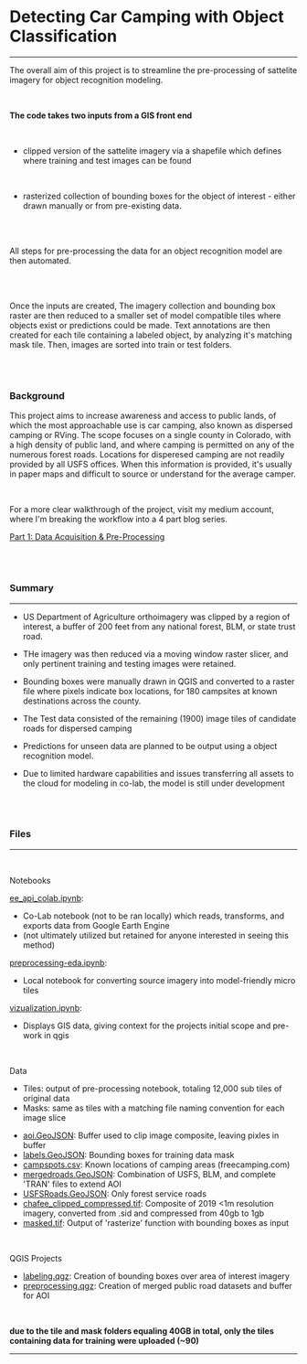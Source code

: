 # Detecting Car Camping with Object Classification

---



The overall aim of this project is to streamline the pre-processing of sattelite imagery for object recognition modeling. 

<br> 

**The code takes two inputs from a GIS front end**

<br> 

- clipped version of the sattelite imagery via a shapefile which defines where training and test images can be found

<br> 

 - rasterized collection of bounding boxes for the object of interest - either drawn manually or from pre-existing data. 

<br> <br> 


All steps for pre-processing the data for an object recognition model are then automated.

<br><br>

Once the inputs are created, The imagery collection and bounding box raster are then reduced to a smaller set of model compatible tiles where objects exist or predictions could be made. Text annotations are then created for each tile containing a labeled object, by analyzing it's matching mask tile. Then, images are sorted into train or test folders. 


<br><br>

### Background

This project aims to increase awareness and access to public lands, of which the most approachable use is car camping, also known as dispersed camping or RVing. The scope focuses on a single county in Colorado, with a high density of public land, and where camping is permitted on any of the numerous forest roads. Locations for disperesed camping are not readily provided by all USFS offices. When this information is provided, it's usually in paper maps and difficult to source or understand for the average camper. 


<br>

For a more clear walkthrough of the project, visit my medium account, where I'm breaking the workflow into a 4 part blog series.

[Part 1: Data Acquisition & Pre-Processing](https://medium.com/@kendallfrimodig/efficient-object-detection-within-satellite-imagery-using-python-85331d71ff69)




<br><br>

### Summary

---

- US Department of Agriculture orthoimagery was clipped by a region of interest, a buffer of 200 feet from any national forest, BLM, or state trust road. 

- THe imagery was then reduced via a moving window raster slicer, and only pertinent training and testing images were retained.

- Bounding boxes were manually drawn in QGIS and converted to a raster file where pixels indicate box locations, for 180 campsites at known destinations across the county.

- The Test data consisted of the remaining (1900) image tiles of candidate roads for dispersed camping

- Predictions for unseen data are planned to be output using a object recognition model.

- Due to limited hardware capabilities and issues transferring all assets to the cloud for modeling in co-lab, the model is still under development


<br><br>

### Files


---
<br>

Notebooks

[ee_api_colab.ipynb](./notebooks/ee_api_colab.ipynb):

- Co-Lab notebook (not to be ran locally) which reads, transforms, and exports data from Google Earth Engine
- (not ultimately utilized but retained for anyone interested in seeing this method)

[preprocessing-eda.ipynb](./notebooks/preprocessing.ipynb):

- Local notebook for converting source imagery into model-friendly micro tiles

[vizualization.ipynb](./notebooks/vizualization.ipynb):

- Displays GIS data, giving context for the projects initial scope and pre-work in qgis

<br>

Data

- Tiles: output of pre-processing notebook, totaling 12,000 sub tiles of original data
- Masks: same as tiles with a matching file naming convention for each image slice

* [aoi.GeoJSON](./data/Polygon/aoi.GeoJSON): Buffer used to clip image composite, leaving pixles in buffer
* [labels.GeoJSON](./data/Polygon/labels.GeoJSON): Bounding boxes for training data mask
* [campspots.csv](./data/Point/campspots.csv): Known locations of camping areas (freecamping.com)
* [mergedroads.GeoJSON](./data/Line/mergedroads.GeoJSON): Combination of USFS, BLM, and complete 'TRAN' files to extend AOI
* [USFSRoads.GeoJSON](./data/Line/USFSRoads.GeoJSON): Only forest service roads
* [chafee_clipped_compressed.tif](./data/chafee_clipped_compressed.tif): Composite of 2019 <1m resolution imagery, converted from .sid and compressed from 40gb to 1gb
* [masked.tif](./data/masked.tif): Output of 'rasterize' function with bounding boxes as input

<br>

QGIS Projects
* [labeling.qgz](./gis/labeling.qgz): Creation of bounding boxes over area of interest imagery
* [preprocessing.qgz](./gis/preprocessing.qgz): Creation of merged public road datasets and buffer for AOI

<br>

**due to the tile and mask folders equaling 40GB in total, only the tiles containing data for training were uploaded (~90)**

---







